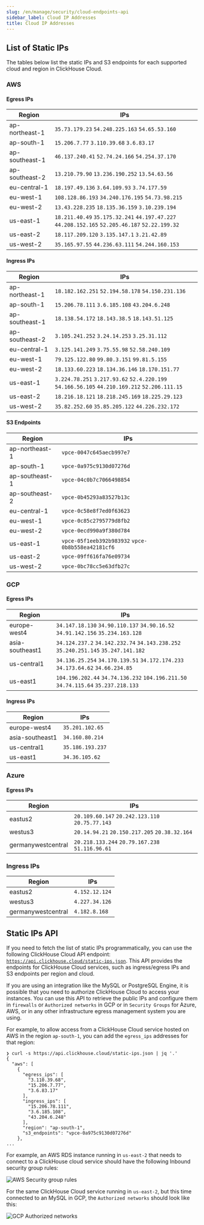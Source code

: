 ```yaml
---
slug: /en/manage/security/cloud-endpoints-api
sidebar_label: Cloud IP Addresses
title: Cloud IP Addresses
---
```


## List of Static IPs

The tables below list the static IPs and S3 endpoints for each supported cloud and region in ClickHouse Cloud.

### AWS

#### Egress IPs

| Region | IPs |
|--------|------|
| ap-northeast-1 | `35.73.179.23` `54.248.225.163` `54.65.53.160` |
| ap-south-1 | `15.206.7.77` `3.110.39.68` `3.6.83.17` |
| ap-southeast-1 | `46.137.240.41` `52.74.24.166` `54.254.37.170` |
| ap-southeast-2 | `13.210.79.90` `13.236.190.252` `13.54.63.56` |
| eu-central-1 | `18.197.49.136` `3.64.109.93` `3.74.177.59` |
| eu-west-1 | `108.128.86.193` `34.240.176.195` `54.73.98.215` |
| eu-west-2 | `13.43.228.235` `18.135.36.159` `3.10.239.194` |
| us-east-1 | `18.211.40.49` `35.175.32.241` `44.197.47.227` `44.208.152.165` `52.205.46.187` `52.22.199.32` |
| us-east-2 | `18.117.209.120` `3.135.147.1` `3.21.42.89` |
| us-west-2 | `35.165.97.55` `44.236.63.111` `54.244.160.153` |

#### Ingress IPs

| Region | IPs |
|--------|------|
| ap-northeast-1 | `18.182.162.251` `52.194.58.178` `54.150.231.136` |
| ap-south-1 | `15.206.78.111` `3.6.185.108` `43.204.6.248` |
| ap-southeast-1 | `18.138.54.172` `18.143.38.5` `18.143.51.125` |
| ap-southeast-2 | `3.105.241.252` `3.24.14.253` `3.25.31.112` |
| eu-central-1 | `3.125.141.249` `3.75.55.98` `52.58.240.109` |
| eu-west-1 | `79.125.122.80` `99.80.3.151` `99.81.5.155` |
| eu-west-2 | `18.133.60.223` `18.134.36.146` `18.170.151.77` |
| us-east-1 | `3.224.78.251` `3.217.93.62` `52.4.220.199` `54.166.56.105` `44.210.169.212` `52.206.111.15` |
| us-east-2 | `18.216.18.121` `18.218.245.169` `18.225.29.123` |
| us-west-2 | `35.82.252.60` `35.85.205.122` `44.226.232.172` |

#### S3 Endpoints

| Region | IPs |
|--------|------|
| ap-northeast-1 | `vpce-0047c645aecb997e7` |
| ap-south-1 | `vpce-0a975c9130d07276d` |
| ap-southeast-1 | `vpce-04c0b7c7066498854` |
| ap-southeast-2 | `vpce-0b45293a83527b13c` |
| eu-central-1 | `vpce-0c58e8f7ed0f63623` |
| eu-west-1 | `vpce-0c85c2795779d8fb2` |
| eu-west-2 | `vpce-0ecd990a9f380d784` |
| us-east-1 | `vpce-05f1eeb392b983932` `vpce-0b8b558ea42181cf6` |
| us-east-2 | `vpce-09ff616fa76e09734` |
| us-west-2 | `vpce-0bc78cc5e63dfb27c` |

### GCP

#### Egress IPs

| Region | IPs |
|--------|------|
| europe-west4 | `34.147.18.130` `34.90.110.137` `34.90.16.52` `34.91.142.156` `35.234.163.128` |
| asia-southeast1 | `34.124.237.2` `34.142.232.74` `34.143.238.252` `35.240.251.145` `35.247.141.182` |
| us-central1 | `34.136.25.254` `34.170.139.51` `34.172.174.233` `34.173.64.62` `34.66.234.85` |
| us-east1 | `104.196.202.44` `34.74.136.232` `104.196.211.50` `34.74.115.64` `35.237.218.133` |

#### Ingress IPs

| Region | IPs |
|--------|------|
| europe-west4 | `35.201.102.65` |
| asia-southeast1 | `34.160.80.214` |
| us-central1 | `35.186.193.237` |
| us-east1 | `34.36.105.62` |

### Azure

#### Egress IPs

| Region | IPs |
|--------|------|
| eastus2 | `20.109.60.147` `20.242.123.110` `20.75.77.143` |
| westus3 | `20.14.94.21` `20.150.217.205` `20.38.32.164` |
| germanywestcentral | `20.218.133.244` `20.79.167.238` `51.116.96.61` |

### Ingress IPs

| Region | IPs |
|--------|------|
| eastus2 | `4.152.12.124` |
| westus3 | `4.227.34.126` |
| germanywestcentral | `4.182.8.168` |

## Static IPs API

If you need to fetch the list of static IPs programmatically, you can use the following ClickHouse Cloud API endpoint: [`https://api.clickhouse.cloud/static-ips.json`](https://api.clickhouse.cloud/static-ips.json). This API provides the endpoints for ClickHouse Cloud services, such as ingress/egress IPs and S3 endpoints per region and cloud.

If you are using an integration like the MySQL or PostgreSQL Engine, it is possible that you need to authorize ClickHouse Cloud to access your instances. You can use this API to retrieve the public IPs and configure them in `firewalls` or `Authorized networks` in GCP or in `Security Groups` for Azure, AWS, or in any other infrastructure egress management system you are using.

For example, to allow access from a ClickHouse Cloud service hosted on AWS in the region `ap-south-1`, you can add the `egress_ips` addresses for that region:

```
❯ curl -s https://api.clickhouse.cloud/static-ips.json | jq '.'
{
  "aws": [
    {
      "egress_ips": [
        "3.110.39.68",
        "15.206.7.77",
        "3.6.83.17"
      ],
      "ingress_ips": [
        "15.206.78.111",
        "3.6.185.108",
        "43.204.6.248"
      ],
      "region": "ap-south-1",
      "s3_endpoints": "vpce-0a975c9130d07276d"
    },
...
```

For example, an AWS RDS instance running in `us-east-2` that needs to connect to a ClickHouse cloud service should have the following Inbound security group rules:

![AWS Security group rules](@site/docs/en/_snippets/images/aws-rds-mysql.png)

For the same ClickHouse Cloud service running in `us-east-2`, but this time connected to an MySQL in GCP, the `Authorized networks` should look like this:

![GCP Authorized networks](@site/docs/en/_snippets/images/gcp-authorized-network.png)
